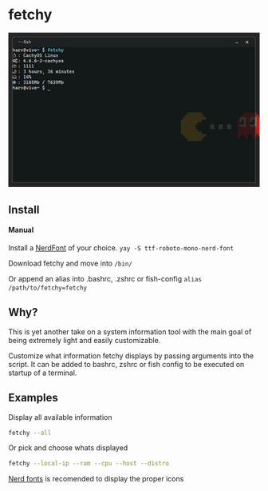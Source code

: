 # fetchy
![example](/example.png)

## Install

#### Manual

Install a [NerdFont](https://www.nerdfonts.com/) of your choice.
```yay -S ttf-roboto-mono-nerd-font```

Download fetchy and move into `/bin/` 

Or append an alias into .bashrc, .zshrc or fish-config `alias /path/to/fetchy=fetchy`


## Why?
This is yet another take on a system information tool with the main goal of being extremely light and easily customizable.

Customize what information fetchy displays by passing arguments into the script. It can be added to bashrc, zshrc or fish config to be executed on startup of a terminal.

## Examples
Display all available information
```bash
fetchy --all
```
Or pick and choose whats displayed
```bash
fetchy --local-ip --ram --cpu --host --distro
```

[Nerd fonts](https://www.nerdfonts.com/) is recomended to display the proper icons

